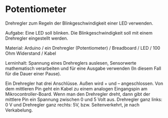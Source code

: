 # Potentiometer
Drehregler zum Regeln der Blinkgeschwindigkeit einer LED verwenden.

Aufgabe: Eine LED soll blinken. Die Blinkgeschwindigkeit soll mit einem Drehregler eingestellt werden.

Material: Arduino / ein Drehregler (Potentiometer) / Breadboard / LED / 100 Ohm Widerstand / Kabel

Lerninhalt: Spannung eines Drehreglers auslesen, Sensorwerte mathematisch verarbeiten und für eine Ausgabe verwenden (In diesem Fall für die Dauer einer Pause).

Ein Drehregler hat drei Anschlüsse. Außen wird + und – angeschlossen. Von dem mittleren Pin geht ein Kabel zu einem analogen Eingangspin am Mikrocontroller-Board. Wenn man den Drehregler dreht, dann gibt der mittlere Pin ein Spannung zwischen 0 und 5 Volt aus. Drehregler ganz links: 0 V und Drehregler ganz rechts: 5V, bzw. Seitenverkehrt, je nach Verkabelung.
